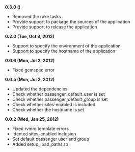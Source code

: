 **0.3.0 ()**

* Removed the rake tasks
* Provide support to package the sources of the application
* Provide support to release the application

**0.2.0 (Tue, Oct 9, 2012)**

* Support to specify the environment of the application
* Support to specify the hostname of the application

**0.0.6 (Mon, Jul 2, 2012)**

* Fixed gemspec error

**0.0.5 (Mon, Jul 2, 2012)**

* Updated the dependencies
* Check whether passenger_default_user is set
* Check whether passenger_default_group is set
* Check whether sites-enabled is included
* Check whether the hostname is set

**0.0.2 (Wed, Jan 25, 2012)**

* Fixed rvmrc template errors
* Idented sites-enabled inclusion
* Set default passenger user and group
* Added setup_load_paths.rb
